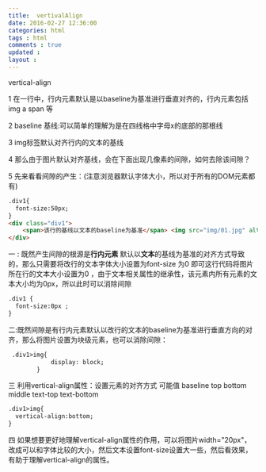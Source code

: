 ```yaml
---
title:  vertivalAlign
date: 2016-02-27 12:36:00
categories: html
tags : html
comments : true 
updated : 
layout : 
---
```


vertical-align  

1 在一行中，行内元素默认是以baseline为基准进行垂直对齐的，行内元素包括  img  a  span 等

2 baseline 基线:可以简单的理解为是在四线格中字母x的底部的那根线

3 img标签默认对齐行内的文本的基线

4 那么由于图片默认对齐基线，会在下面出现几像素的间隙，如何去除该间隙？

5 先来看看间隙的产生：(注意浏览器默认字体大小，所以对于所有的DOM元素都有)

```html
.div1{
  font-size:50px;
}
<div class="div1">
    <span>该行的基线以文本的baseline为基准</span> <img src="img/01.jpg" alt="" width="20px"/>
</div>
```

一 : 既然产生间隙的根源是**行内元素** 默认以**文本**的基线为基准的对齐方式导致的，那么只需要将改行的文本字体大小设置为font-size 为0  即可这行代码将图片所在行的文本大小设置为0 ，由于文本相关属性的继承性，该元素内所有元素的文本大小均为0px，所以此时可以消除间隙

```html
.div1 {
  font-size:0px	;
}
```

二:既然间隙是有行内元素默认以改行的文本的baseline为基准进行垂直方向的对齐，那么将图片设置为块级元素，也可以消除间隙：

```html	
 .div1>img{
            display: block;
        }
```

三 利用vertical-align属性：设置元素的对齐方式 可能值 baseline  top bottom middle text-top text-bottom

```html
.div1>img{
  vertical-align:bottom;
}
```

四 如果想要更好地理解vertical-align属性的作用，可以将图片width="20px"，改成可以和字体比较的大小，然后文本设置font-size设置大一些，然后看效果，有助于理解vertical-align的属性。